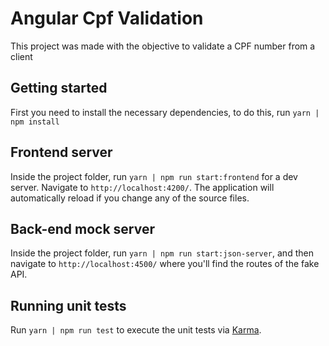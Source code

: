 # Angular Cpf Validation

This project was made with the objective to validate a CPF number from a client

## Getting started

First you need to install the necessary dependencies, to do this, run `yarn | npm install 
`

## Frontend server

Inside the project folder, run `yarn | npm run start:frontend` for a dev server. Navigate to `http://localhost:4200/`. The application will automatically reload if you change any of the source files.

## Back-end mock server

Inside the project folder, run `yarn | npm run start:json-server`, and then navigate to `http://localhost:4500/` where you'll find the routes of the fake API.

## Running unit tests

Run `yarn | npm run test` to execute the unit tests via [Karma](https://karma-runner.github.io).
